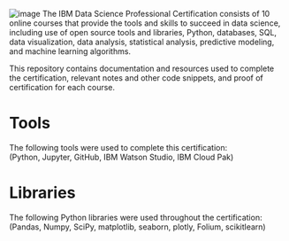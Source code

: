 ![image](https://github.com/KailaniBailey/IBM-Data-Science-Projects/assets/158431578/7829af65-85b7-4f6a-8460-8e6d3c45a238)
The IBM Data Science Professional Certification consists of 10 online courses that provide the tools and skills to succeed in data science, including use of open source tools and libraries, Python, databases, SQL, data visualization, data analysis, statistical analysis, predictive modeling, and machine learning algorithms.

This repository contains documentation and resources used to complete the certification, relevant notes and other code snippets, and proof of certification for each course.

# Tools <br>
The following tools were used to complete this certification:<br>
(Python, Jupyter, GitHub, IBM Watson Studio, IBM Cloud Pak)

# Libraries <br>
The following Python libraries were used throughout the certification:<br>
(Pandas, Numpy, SciPy, matplotlib, seaborn, plotly, Folium, scikitlearn)
